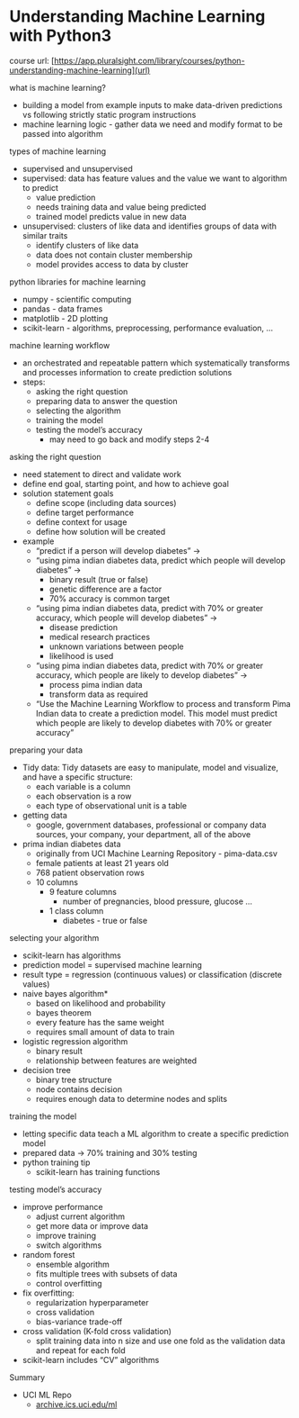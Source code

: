# Understanding Machine Learning with Python3

course url: [https://app.pluralsight.com/library/courses/python-understanding-machine-learning](url)

what is machine learning?
- building a model from example inputs to make data-driven predictions vs following strictly static program instructions
- machine learning logic - gather data we need and modify format to be passed into algorithm

types of machine learning
- supervised and unsupervised
- supervised: data has feature values and the value we want to algorithm to predict
    - value prediction
    - needs training data and value being predicted
    - trained model predicts value in new data
- unsupervised: clusters of like data and identifies groups of data with similar traits
    - identify clusters of like data
    - data does not contain cluster membership
    - model provides access to data by cluster

python libraries for machine learning
- numpy - scientific computing
- pandas - data frames
- matplotlib - 2D plotting
- scikit-learn - algorithms, preprocessing, performance evaluation, …

machine learning workflow
- an orchestrated and repeatable pattern which systematically transforms and processes information to create prediction solutions
- steps:
    - asking the right question
    - preparing data to answer the question
    - selecting the algorithm
    - training the model
    - testing the model’s accuracy
        - may need to go back and modify steps 2-4

asking the right question
- need statement to direct and validate work
- define end goal, starting point, and how to achieve goal
- solution statement goals
    - define scope (including data sources)
    - define target performance
    - define context for usage
    - define how solution will be created
- example
    - “predict if a person will develop diabetes” ->
    - “using pima indian diabetes data, predict which people will develop diabetes” ->
        - binary result (true or false)
        - genetic difference are a factor
        - 70% accuracy is common target
    - “using pima indian diabetes data, predict with 70% or greater accuracy, which people will develop diabetes” ->
        - disease prediction
        - medical research practices
        - unknown variations between people
        - likelihood is used
    - “using pima indian diabetes data, predict with 70% or greater accuracy, which people are likely to develop diabetes” ->
        - process pima indian data
        - transform data as required
    - “Use the Machine Learning Workflow to process and transform Pima Indian data to create a prediction model.  This model must predict which people are likely to develop diabetes with 70% or greater accuracy”

preparing your data
- Tidy data: Tidy datasets are easy to manipulate, model and visualize, and have a specific structure:
    - each variable is a column
    - each observation is a row
    - each type of observational unit is a table
- getting data
    - google, government databases, professional or company data sources, your company, your department, all of the above
- prima indian diabetes data
    - originally from UCI Machine Learning Repository - pima-data.csv
    - female patients at least 21 years old
    - 768 patient observation rows
    - 10 columns
        - 9 feature columns
            - number of pregnancies, blood pressure, glucose …
        - 1 class column
            - diabetes - true or false

selecting your algorithm
- scikit-learn has algorithms
- prediction model = supervised machine learning
- result type = regression (continuous values) or classification (discrete values)
- naive bayes algorithm*
    - based on likelihood and probability
    - bayes theorem
    - every feature has the same weight
    - requires small amount of data to train
- logistic regression algorithm
    - binary result
    - relationship between features are weighted
- decision tree
    - binary tree structure
    - node contains decision
    - requires enough data to determine nodes and splits

training the model
- letting specific data teach a ML algorithm to create a specific prediction model
- prepared data -> 70% training and 30% testing
- python training tip
    - scikit-learn has training functions

testing model’s accuracy
- improve performance
    - adjust current algorithm
    - get more data or improve data
    - improve training
    - switch algorithms
- random forest
    - ensemble algorithm
    - fits multiple trees with subsets of data
    - control overfitting
- fix overfitting:
    - regularization hyperparameter
    - cross validation
    - bias-variance trade-off
- cross validation (K-fold cross validation)
    - split training data into n size and use one fold as the validation data and repeat for each fold
- scikit-learn includes “CV” algorithms

Summary
- UCI ML Repo
    - [archive.ics.uci.edu/ml](url)
